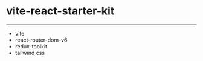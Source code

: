 <!--
 * @Author: dingyuwen ding_yuwen@163.com
 * @Date: 2023-01-09 18:36:51
 * @LastEditTime: 2023-01-10 18:22:11
 * @LastEditors: dingyuwen
 * @Description:
-->

# vite-react-starter-kit

---

- vite
- react-router-dom-v6
- redux-toolkit
- tailwind css
